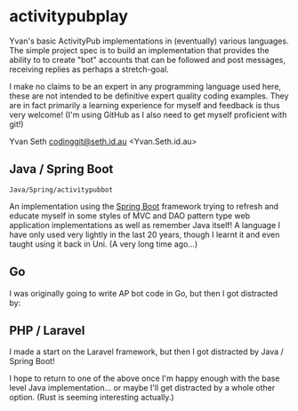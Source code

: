 # activitypubplay

Yvan's basic ActivityPub implementations in (eventually) various languages. The
simple project spec is to build an implementation that provides the ability to
to create "bot" accounts that can be followed and post messages, receiving
replies as perhaps a stretch-goal.

I make no claims to be an expert in any programming language used here, these
are not intended to be definitive expert quality coding examples. They are in
fact primarily a learning experience for myself and feedback is thus very
welcome! (I'm using GitHub as I also need to get myself proficient with
git!)

Yvan Seth <codinggit@seth.id.au>
<Yvan.Seth.id.au>

## Java / Spring Boot

    Java/Spring/activitypubbot

An implementation using the
[Spring Boot](https://docs.spring.io/spring-boot/index.html "Spring Boot")
framework trying to refresh and educate myself in some styles of MVC and DAO
pattern type web application implementations as well as remember Java itself! A
language I have only used very lightly in the last 20 years, though I learnt it
and even taught using it back in Uni. (A very long time ago...)

## Go

I was originally going to write AP bot code in Go, but then I got distracted
by:

## PHP / Laravel

I made a start on the Laravel framework, but then I got distracted by Java /
Spring Boot!

I hope to return to one of the above once I'm happy enough with the base level
Java implementation... or maybe I'll get distracted by a whole other option.
(Rust is seeming interesting actually.)

